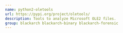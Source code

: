 ```yaml
---
name: python2-oletools
url: https://pypi.org/project/oletools/
description: Tools to analyze Microsoft OLE2 files.
group: blackarch blackarch-binary blackarch-forensic
---
```

